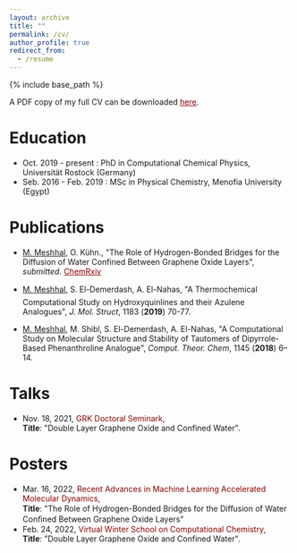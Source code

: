 ```yaml
---
layout: archive
title: ""
permalink: /cv/
author_profile: true
redirect_from:
  - /resume
---
```


{% include base_path %}

A PDF copy of my full CV can be downloaded <a style="color: #8B0000" href="/Meshhal_cv_Feb2022.pdf">here</a>.


Education
======
* Oct. 2019 - present : PhD in Computational Chemical Physics, Universität Rostock (Germany)
* Seb. 2016 - Feb. 2019 : MSc in Physical Chemistry, Menofia University (Egypt)

Publications
===
<!--<a style="color: #8B0000" href="https://scholar.google.com/citations?user=QosbiFoAAAAJ&hl=en">Google Scholar profile</a>-->

<!--**2022**-->
* <u>M. Meshhal</u>, O. Kühn., "The Role of Hydrogen-Bonded Bridges for the Diffusion of Water Confined Between Graphene Oxide Layers", *submitted*. <a style="color: #8B0000;" href="https://chemrxiv.org/engage/chemrxiv/article-details/61fedc0ee0f52963f8a8e79a">ChemRxiv</a>

<!--**2019**-->
* <u>M. Meshhal</u>, S. El-Demerdash, A. El-Nahas, "A Thermochemical Computational Study on Hydroxyquinlines and their Azulene Analogues", *J. Mol. Struct*, 1183 (**2019**) 70-77.

<!--**2018**-->
* <u>M. Meshhal</u>, M. Shibl, S. El-Demerdash, A. El-Nahas, "A Computational Study on Molecular Structure and Stability of Tautomers of Dipyrrole-Based Phenanthroline Analogue", *Comput. Theor. Chem*, 1145 (**2018**) 6–14.

Talks
===
* Nov. 18, 2021, <a style="color: #8B0000; text-decoration:none" href="https://www.physik.uni-rostock.de/arbeitsgruppen/gruppenuebergreifendes/graduiertenkolleg/test/n/tba-new60d6f9f5c2000956210395-1-2-1/">GRK Doctoral Seminark</a>, <br />**Title**: "Double Layer Graphene Oxide and Confined Water".

Posters
===
* Mar. 16, 2022, <a style="color: #8B0000; text-decoration:none" href="https://www.cecam.org/workshop-details/1063">Recent Advances in Machine Learning Accelerated Molecular Dynamics</a>, <br />**Title**: "The Role of Hydrogen-Bonded Bridges for the Diﬀusion of Water Conﬁned Between Graphene Oxide Layers"
* Feb. 24, 2022, <a style="color: #8B0000; text-decoration:none" href="https://winterschool.cc/#">Virtual Winter School on Computational Chemistry</a>, <br />**Title**: "Double Layer Graphene Oxide and Confined Water".

<!---
Publications
======
  <ul>{% for post in site.publications %}
    {% include archive-single-cv.html %}
  {% endfor %}</ul>
  
Talks
======
  <ul>{% for post in site.talks %}
    {% include archive-single-talk-cv.html %}
  {% endfor %}</ul>
  
Teaching
======
  <ul>{% for post in site.teaching %}
    {% include archive-single-cv.html %}
  {% endfor %}</ul>
--->